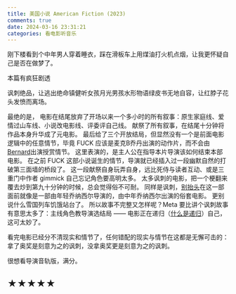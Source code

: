 ```yaml
---
title: 美国小说 American Fiction (2023)
comments: true
date: 2024-03-16 23:31:21
categories: 看电影听音乐
---
```


刚下楼看到个中年男人穿着睡衣，踩在滑板车上用煤油打火机点烟，让我更怀疑自己是否在做梦了。

本篇有疯狂剧透

讽刺绝品，让逃出绝命镇健听女孩月光男孩水形物语绿皮书无地自容，让红脖子花头发愤而离场。

最绝的是，
电影在结尾放弃了开场以来一个多小时的所有叙事：原生家庭线、爱情过山车线、小说改电影线、评委评自己线。
献祭了所有叙事，在结尾十分钟将作品本身升华成了元电影。
最后给了三个开放结局，但显然没有一个是前面电影逻辑中的任意情节，毕竟 FUCK 应该是麦克B乔丹出演的动作片，而不会由[Bernard](https://zh.wikipedia.org/wiki/%E8%A5%BF%E9%83%A8%E4%B8%96%E7%95%8C)出演授赏情节。
这里表演的，是主人公在指导本片导演该如何结束本部电影。
在之前 FUCK 这部小说诞生的情节，导演就已经插入过一段幽默自然的打破第三面墙的桥段了。
这一段献祭自身玩弄自身，远比死侍与读者互动、或是三重门中作者 gimmick 自己忘记角色要高明太多。
太多讽刺的电影，把一个梗翻来覆去炒到第九十分钟的时候，总会觉得俗不可耐。
同样是讽刺，[别抬头](https://zh.wikipedia.org/wiki/%E5%8D%83%E8%90%AC%E5%88%A5%E6%8A%AC%E9%A0%AD)在这一部面前就像是一部由年轻乔纳西尔导演的，由中年乔纳西尔出演的俗套电影。
更别说什么雪国列车饥饿站台了。
所以故事不完整又怎样呢？Meta 要比讲个讽刺故事有意思太多了：主线角色教导演选结局 —— 电影正在递归（[什么是递归](https://gaoryrt.com/2024/03-16-american_fiction/)）自己，这可太妙了。

看完电影已经分不清现实和情节了，任何错配的现实与情节在这都是无懈可击的：拿了奥奖是刻意为之的讽刺，没拿奥奖更是刻意为之的讽刺。

很想看导演音轨版，满分。

## ★★★★★
